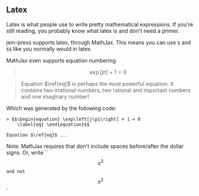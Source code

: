 
## Latex
Latex is what people use to write pretty mathematical expressions. If you're
still reading, you probably know what latex is and don't need a primer.

jem-press supports latex, through MathJax. This means you can use `$` and `$$`
like you normally would in latex.

MathJax even supports equation numbering.

> $$\begin{equation} \exp\left[j\pi\right] + 1 = 0 \label{eq} \end{equation}$$

> Equation $\ref{eq}$ is perhaps the most powerful equation. It contains two
irrational numbers, two rational and important numbers and one imaginary
number!

Which was generated by the following code:

```
> $$\begin{equation} \exp\left[j\pi\right] + 1 = 0 
    \label{eq} \end{equation}$$

Equation $\ref{eq}$ ...
```

Note: MathJax requires that don't include spaces before/after the dollar signs.
Or, write ``$$x^2$$` and not `$$ x^2 $$`
